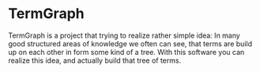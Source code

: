 # TermGraph
TermGraph is a project that trying to realize rather simple idea:
In many good structured areas of knowledge we often can see, that terms are build up on each other in form some kind of a tree.
 With this software you can realize this idea, and actually build that tree of terms. 
